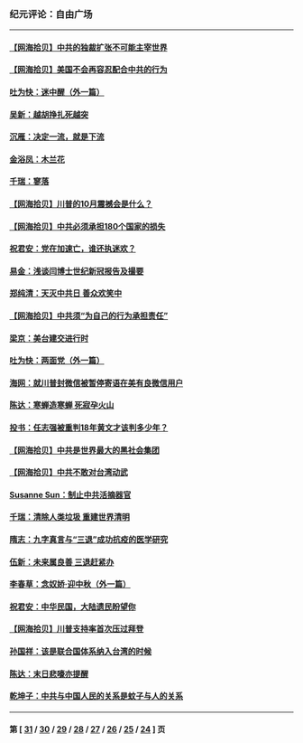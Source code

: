 ### 纪元评论：自由广场
---
#### [【网海拾贝】中共的独裁扩张不可能主宰世界](../../pages/nsc993/n12435151.md) 
#### [【网海拾贝】美国不会再容忍配合中共的行为](../../pages/nsc993/n12433808.md) 
#### [吐为快：迷中醒（外一篇）](../../pages/nsc993/n12433585.md) 
#### [吴新：越胡挣扎死越突](../../pages/nsc993/n12433562.md) 
#### [沉雁：决定一流，就是下流](../../pages/nsc993/n12432128.md) 
#### [金浴凤：木兰花](../../pages/nsc993/n12432124.md) 
#### [千瑞：寥落](../../pages/nsc993/n12432071.md) 
#### [【网海拾贝】川普的10月震撼会是什么？](../../pages/nsc993/n12431624.md) 
#### [【网海拾贝】中共必须承担180个国家的损失](../../pages/nsc993/n12428893.md) 
#### [祝君安：党在加速亡，谁还执迷欢？](../../pages/nsc993/n12428652.md) 
#### [易金：浅谈闫博士世纪新冠报告及撮要](../../pages/nsc993/n12426822.md) 
#### [郑纯清：天灭中共日 善众欢笑中](../../pages/nsc993/n12426784.md) 
#### [【网海拾贝】中共须“为自己的行为承担责任”](../../pages/nsc993/n12426067.md) 
#### [梁京：美台建交进行时](../../pages/nsc993/n12424066.md) 
#### [吐为快：两面党（外一篇）](../../pages/nsc993/n12424043.md) 
#### [海网：就川普封微信被暂停寄语在美有良微信用户](../../pages/nsc993/n12424021.md) 
#### [陈达：寒蝉造寒蝉 死寂孕火山](../../pages/nsc993/n12423958.md) 
#### [投书：任志强被重判18年黄文才该判多少年？](../../pages/nsc993/n12423672.md) 
#### [【网海拾贝】中共是世界最大的黑社会集团](../../pages/nsc993/n12423543.md) 
#### [【网海拾贝】中共不敢对台湾动武](../../pages/nsc993/n12421418.md) 
#### [Susanne Sun：制止中共活摘器官](../../pages/nsc993/n12419654.md) 
#### [千瑞：清除人类垃圾 重建世界清明](../../pages/nsc993/n12419414.md) 
#### [隋志：九字真言与“三退”成功抗疫的医学研究](../../pages/nsc993/n12419248.md) 
#### [伍新：未来属良善 三退赶紧办](../../pages/nsc993/n12418496.md) 
#### [李春草：念奴娇·迎中秋（外一篇）](../../pages/nsc993/n12418465.md) 
#### [祝君安：中华民国，大陆遗民盼望你](../../pages/nsc993/n12418089.md) 
#### [【网海拾贝】川普支持率首次压过拜登](../../pages/nsc993/n12418050.md) 
#### [孙国祥：该是联合国体系纳入台湾的时候](../../pages/nsc993/n12417369.md) 
#### [陈达：末日悲嚎亦提醒](../../pages/nsc993/n12416736.md) 
#### [乾坤子：中共与中国人民的关系是蚊子与人的关系](../../pages/nsc993/n12416632.md) 

---
#### 第 [ [31](./31.md) / [30](./30.md) / [29](./29.md) / [28](./28.md) / [27](./27.md) / [26](./26.md) / [25](./25.md) / [24](./24.md) ] 页
